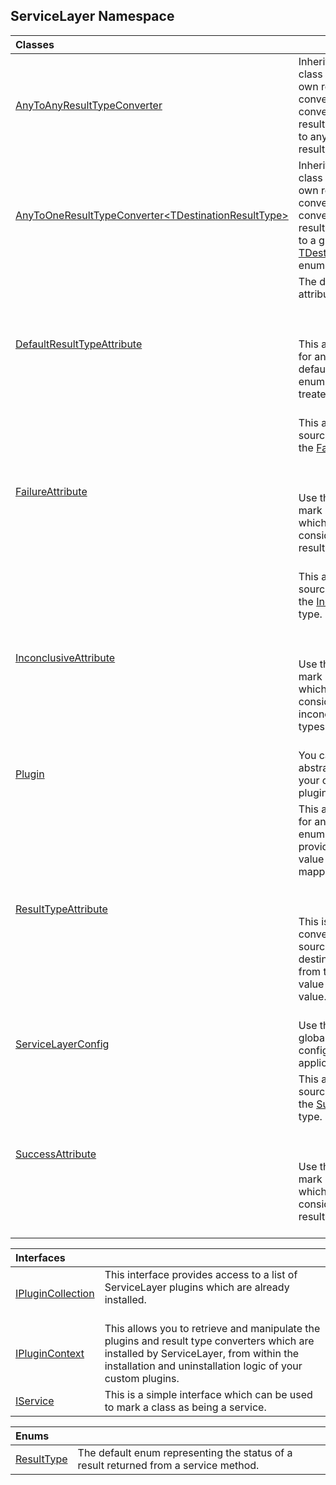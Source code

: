 ## ServiceLayer Namespace

| Classes | |
| :--- | :--- |
| [AnyToAnyResultTypeConverter](ServiceLayer_AnyToAnyResultTypeConverter.md 'ServiceLayer.AnyToAnyResultTypeConverter') | Inherit this abstract class to create your own result type converter which converts any source result type enum value to any destination result type enum.<br/> |
| [AnyToOneResultTypeConverter&lt;TDestinationResultType&gt;](ServiceLayer_AnyToOneResultTypeConverter_TDestinationResultType_.md 'ServiceLayer.AnyToOneResultTypeConverter&lt;TDestinationResultType&gt;') | Inherit this abstract class to create your own result type converter which converts any source result type enum value to a given [TDestinationResultType](ServiceLayer_AnyToOneResultTypeConverter_TDestinationResultType_.md#ServiceLayer_AnyToOneResultTypeConverter_TDestinationResultType__TDestinationResultType 'ServiceLayer.AnyToOneResultTypeConverter&lt;TDestinationResultType&gt;.TDestinationResultType') enum.<br/> |
| [DefaultResultTypeAttribute](ServiceLayer_DefaultResultTypeAttribute.md 'ServiceLayer.DefaultResultTypeAttribute') | The default result type attribute class.<br/><br/><br/><br/>This attribute is used for annotating the default value of an enum to use when it's treated as a result type.<br/><br/> |
| [FailureAttribute](ServiceLayer_FailureAttribute.md 'ServiceLayer.FailureAttribute') | This attribute maps the source enum value to the [Failure](ServiceLayer_ResultType.md#ServiceLayer_ResultType_Failure 'ServiceLayer.ResultType.Failure') result type.<br/><br/><br/><br/>Use this attribute to mark enum values which should be considered failure result types.<br/><br/> |
| [InconclusiveAttribute](ServiceLayer_InconclusiveAttribute.md 'ServiceLayer.InconclusiveAttribute') | This attribute maps the source enum value to the [Inconclusive](ServiceLayer_ResultType.md#ServiceLayer_ResultType_Inconclusive 'ServiceLayer.ResultType.Inconclusive') result type.<br/><br/><br/><br/>Use this attribute to mark enum values which should be considered inconclusive result types.<br/><br/> |
| [Plugin](ServiceLayer_Plugin.md 'ServiceLayer.Plugin') | You can inherit this abstract class to create your own ServiceLayer plugin.<br/> |
| [ResultTypeAttribute](ServiceLayer_ResultTypeAttribute.md 'ServiceLayer.ResultTypeAttribute') | This attribute is used for annotating a source enum value and providing a destination value which it can be mapped to.<br/><br/><br/><br/>This is used for converting between the source value and destination value, or from the destination value to the source value.<br/><br/> |
| [ServiceLayerConfig](ServiceLayer_ServiceLayerConfig.md 'ServiceLayer.ServiceLayerConfig') | Use this class to set the global ServiceLayer configuration for your application.<br/> |
| [SuccessAttribute](ServiceLayer_SuccessAttribute.md 'ServiceLayer.SuccessAttribute') | This attribute maps the source enum value to the [Success](ServiceLayer_ResultType.md#ServiceLayer_ResultType_Success 'ServiceLayer.ResultType.Success') result type.<br/><br/><br/><br/>Use this attribute to mark enum values which should be considered successful result types.<br/><br/> |

| Interfaces | |
| :--- | :--- |
| [IPluginCollection](ServiceLayer_IPluginCollection.md 'ServiceLayer.IPluginCollection') | This interface provides access to a list of ServiceLayer plugins which are already installed.<br/><br/> |
| [IPluginContext](ServiceLayer_IPluginContext.md 'ServiceLayer.IPluginContext') | This allows you to retrieve and manipulate the plugins and result type converters which are installed by ServiceLayer, from within the installation and uninstallation logic of your custom plugins.<br/> |
| [IService](ServiceLayer_IService.md 'ServiceLayer.IService') | This is a simple interface which can be used to mark a class as being a service.<br/> |

| Enums | |
| :--- | :--- |
| [ResultType](ServiceLayer_ResultType.md 'ServiceLayer.ResultType') | The default enum representing the status of a result returned from a service method.<br/> |
